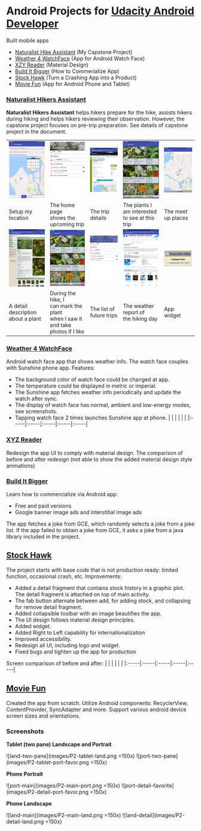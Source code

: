 # Android Projects for [Udacity Android Developer](https://www.udacity.com/course/android-developer-nanodegree-by-google--nd801)
Built mobile apps  
* [Naturalist Hike Assistant](#capstone) (My Capstone Project)
* [Weather 4 WatchFace](#watchface) (App for Android Watch Face)
* [XZY Reader](#xyzreader) (Material Design)
* [Build It Bigger](#builditbig) (How to Commerialize App)
* [Stock Hawk](#stockhawk) (Turn a Crashing App into a Product)
* [Movie Fun](#movieapp) (App for Android Phone and Tablet) 

<a id="capstoen"></a>
### [Naturalist Hikers Assistant](https://github.com/mingrutar/Capstone-Project)
<b>Naturalist Hikers Assistant</b> helps hikers prepare for the hike, assists hikers during hiking and helps hikers reviewing their observation. However, the capstone project focuses on pre-trip preparation. See details of capstone project in the document.

|  |  |  |  |  |
|:-----|:-----|:-----|:-----|:-----|
| ![](images/setup_my_location.png) | ![](images/current_trip.png) | ![](images/trip_detail.png) | ![](images/plant_list.png) | ![](images/meetat_user_defined.png) |
| Setup my location | The home page<br> shows the upcoming trip | The trip details | The plants I am interested<br>to see at this trip | The meet up places |
| ![](images/plant_detail_not_fav.png) | ![](images/plant_list_on_hike.png) | ![](images/future_trip.png) |![](images/weather.png) | ![](images/widget_1.png) |
| A detail description<br> about a plant | During the hike, I <br>can mark the plant <br>when I saw it and take <br>photos if I like | The list of future trips | The weather report of<br>the hiking day | App widget |

<a id="watchface"></a>
### [Weather 4 WatchFace](https://github.com/mingrutar/WatchFace)
Android watch face app that shows weather info. The watch face couples with Sunshine phone app. Features:
* The background color of watch face could be changed at app. 
* The temperature could be displayed in metric or imperial. 
* The Sunshine app fetches weather info periodically and update the watch after sync. 
* The display of watch face has normal, ambient and low-energy modes, see screenshots. 
* Tapping watch face 2 times launches Sunshine app at phone.
|  |  |  |  |  |
|:-----|:-----|:-----|:-----|:-----|

<a id="xyzreader"></a>
### [XYZ Reader](https://github.com/mingrutar/MyXYZReader)
Redesign the app UI to comply with material design. The comparison of before and after redesign (not able to show the added material design style animations)

<a id="builditbig"></a>
### [Build It Bigger](https://github.com/mingrutar/BuildItBigger)
Learn how to commercialize via Android app:
* Free and paid versions
* Google banner image ads and interstitial image ads

The app fetches a joke from GCE, which randomly selects a joke from a joke list. If the app failed to obtain a joke from GCE, it asks a joke from a java library included in the project.

<a id="stockhawk"></a>
## [Stock Hawk](https://github.com/mingrutar/stockHawk)
The project starts with base code that is not production ready: limited function, occasional crash, etc. Improvements:
* Added a detail fragment that contains stock history in a graphic plot. The detail fragment is attached on top of main activity.
* The fab button alternate between add, for adding stock, and collapsing for remove detail fragment.
* Added collapsible toolbar with an image beautifies the app.
* The UI design follows material design principles.
* Added widget.
* Added Right to Left capability for internationalization
* Improved accessibility.
* Redesign all UI, including logo and widget.
* Fixed bugs and tighten up the app for production

Screen comparison of before and after:
|  |  |  |  |  |
|:-----|:-----|:-----|:-----|:-----|

<a id="movieapp"></a>
## [Movie Fun](https://github.com/mingrutar/movieApp)
Created the app from scratch. Utilize Android components: RecyclerView, ContentProvider, SyncAdapter and more. Support various android device screen sizes and orientations.  

### Screenshots ###

__Tablet (two pane) Landscape and Portrait__

![land-two-pane](images/P2-tablet-land.png =150x)
![port-two-pane](images/P2-tablet-port-favor.png =150x)

__Phone Portrait__

![port-main](images/P2-main-port.png =150x)
![port-detail-favorite](images/P2-detail-port-favor.png =150x)

__Phone Landscape__

![land-main](images/P2-main-land.png =150x)
![land-detail](images/P2-detail-land.png =150x)
